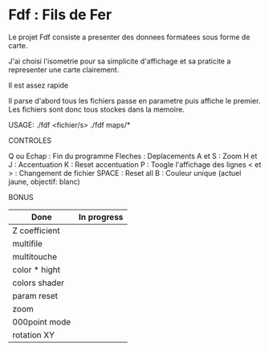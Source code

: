 # Fdf : Fils de Fer

Le projet Fdf consiste a presenter des donnees formatees sous forme de carte.

J'ai choisi l'isometrie pour sa simplicite d'affichage et sa praticite a representer une carte clairement.

Il est assez rapide

Il parse d'abord tous les fichiers passe en parametre puis affiche le premier. Les fichiers sont donc tous stockes dans la memoire.

USAGE:
	./fdf <fichier/s>
	./fdf maps/*

CONTROLES

Q ou Echap	: Fin du programme
Fleches		: Deplacements
A et S		: Zoom
H et J		: Accentuation
K			: Reset accentuation
P			: Toogle l'affichage des lignes
< et >		: Changement de fichier
SPACE		: Reset all
B			: Couleur unique (actuel jaune, objectif: blanc)

BONUS

| Done	 		| In progress	|
| --------------|---------------|
| Z coefficient	|				|
| multifile		|				|
| multitouche	|				|
| color * hight	|				|
| colors shader	|				|
| param reset	|				|
| zoom			|				|
| 000point mode	|				|
| rotation XY	|				|
